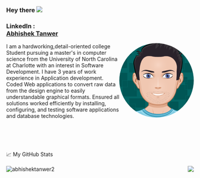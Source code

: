 

### Hey there <img src="https://media.giphy.com/media/hvRJCLFzcasrR4ia7z/giphy.gif" width="25px">

### LinkedIn :<div class="LI-profile-badge"  data-version="v1" data-size="medium" data-locale="en_US" data-type="vertical" data-theme="dark" datavanity="abhishektanwer"><a class="LI-simple-link" href='https://www.linkedin.com/in/abhishektanwer?trk=profile-badge'>Abhishek Tanwer</a></div></a>

<img align="right" src="https://github.com/abhishektanwer2/abhishektanwer2/blob/master/images/myAvatar.png" width="200" height="200" style="border-radius:50%">
I am a hardworking,detail-oriented college Student pursuing a master's in computer science from the University of North Carolina at Charlotte with an interest in Software Development. I have 3 years of work experience in Application development. Coded Web applications to convert raw data from the design engine to easily understandable graphical formats. Ensured all solutions worked efficiently by installing, configuring, and testing software applications and database technologies.
<br/>
<br/>
<br/>
<br/>
<br/>
<br/>
📈 My GitHub Stats
<br/>
<br/>
<span><img align ="left" src="https://github-readme-stats.vercel.app/api?username=abhishektanwer2&show_icons=true&theme=dark" alt="abhishektanwer2" /></span>
<span><img align ="right" src="https://github-readme-stats.vercel.app/api/top-langs/?username=abhishektanwer2&show_icons=true&theme=dark&layout=compact"/></span>
